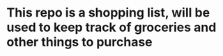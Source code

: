 # This repo is a shopping list, will be used to keep track of groceries and other things to purchase
